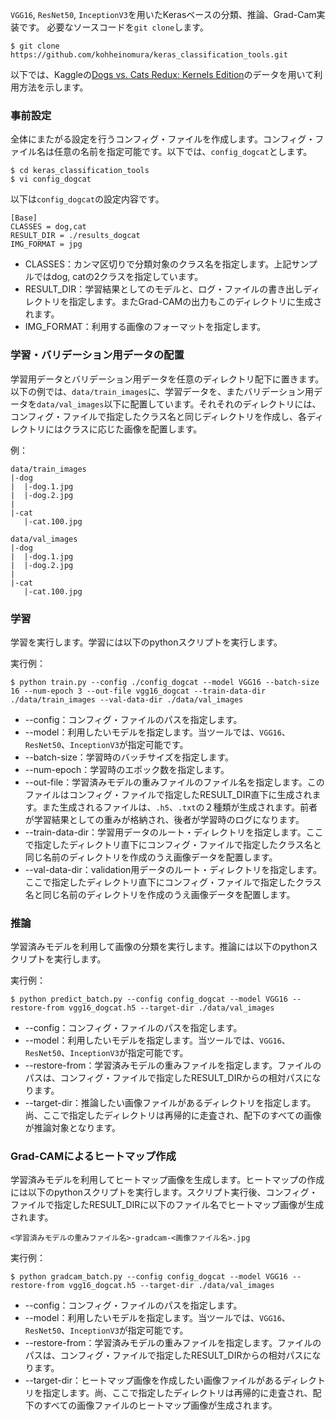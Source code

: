  `VGG16`, `ResNet50`, `InceptionV3`を用いたKerasベースの分類、推論、Grad-Cam実装です。
必要なソースコードを`git clone`します。

```
$ git clone https://github.com/kohheinomura/keras_classification_tools.git
```

以下では、Kaggleの[Dogs vs. Cats Redux: Kernels Edition](https://www.kaggle.com/c/dogs-vs-cats-redux-kernels-edition)のデータを用いて利用方法を示します。

### 事前設定

全体にまたがる設定を行うコンフィグ・ファイルを作成します。コンフィグ・ファイル名は任意の名前を指定可能です。以下では、`config_dogcat`とします。

```
$ cd keras_classification_tools
$ vi config_dogcat
```

以下は`config_dogcat`の設定内容です。

```
[Base]
CLASSES = dog,cat
RESULT_DIR = ./results_dogcat
IMG_FORMAT = jpg
```

- CLASSES：カンマ区切りで分類対象のクラス名を指定します。上記サンプルではdog, catの2クラスを指定しています。
- RESULT_DIR：学習結果としてのモデルと、ログ・ファイルの書き出しディレクトリを指定します。またGrad-CAMの出力もこのディレクトリに生成されます。
- IMG_FORMAT：利用する画像のフォーマットを指定します。

### 学習・バリデーション用データの配置

学習用データとバリデーション用データを任意のディレクトリ配下に置きます。以下の例では、`data/train_images`に、学習データを、またバリデーション用データを`data/val_images`以下に配置しています。それそれのディレクトリには、コンフィグ・ファイルで指定したクラス名と同じディレクトリを作成し、各ディレクトリにはクラスに応じた画像を配置します。

例：

```
data/train_images
|-dog
|  |-dog.1.jpg
|  |-dog.2.jpg
|
|-cat
   |-cat.100.jpg

data/val_images
|-dog
|  |-dog.1.jpg
|  |-dog.2.jpg
|
|-cat
   |-cat.100.jpg
```

### 学習

学習を実行します。学習には以下のpythonスクリプトを実行します。

実行例：

```
$ python train.py --config ./config_dogcat --model VGG16 --batch-size 16 --num-epoch 3 --out-file vgg16_dogcat --train-data-dir ./data/train_images --val-data-dir ./data/val_images
```

- --config：コンフィグ・ファイルのパスを指定します。
- --model：利用したいモデルを指定します。当ツールでは、`VGG16`、`ResNet50`、`InceptionV3`が指定可能です。
- --batch-size：学習時のバッチサイズを指定します。
- --num-epoch：学習時のエポック数を指定します。
- --out-file：学習済みモデルの重みファイルのファイル名を指定します。このファイルはコンフィグ・ファイルで指定したRESULT_DIR直下に生成されます。また生成されるファイルは、`.h5`、`.txt`の２種類が生成されます。前者が学習結果としての重みが格納され、後者が学習時のログになります。
- --train-data-dir：学習用データのルート・ディレクトリを指定します。ここで指定したディレクトリ直下にコンフィグ・ファイルで指定したクラス名と同じ名前のディレクトリを作成のうえ画像データを配置します。
- --val-data-dir：validation用データのルート・ディレクトリを指定します。ここで指定したディレクトリ直下にコンフィグ・ファイルで指定したクラス名と同じ名前のディレクトリを作成のうえ画像データを配置します。



### 推論

学習済みモデルを利用して画像の分類を実行します。推論には以下のpythonスクリプトを実行します。

実行例：

```
$ python predict_batch.py --config config_dogcat --model VGG16 --restore-from vgg16_dogcat.h5 --target-dir ./data/val_images
```

- --config：コンフィグ・ファイルのパスを指定します。
- --model：利用したいモデルを指定します。当ツールでは、`VGG16`、`ResNet50`、`InceptionV3`が指定可能です。
- --restore-from：学習済みモデルの重みファイルを指定します。ファイルのパスは、コンフィグ・ファイルで指定したRESULT_DIRからの相対パスになります。
- --target-dir：推論したい画像ファイルがあるディレクトリを指定します。尚、ここで指定したディレクトリは再帰的に走査され、配下のすべての画像が推論対象となります。


### Grad-CAMによるヒートマップ作成

学習済みモデルを利用してヒートマップ画像を生成します。ヒートマップの作成には以下のpythonスクリプトを実行します。スクリプト実行後、コンフィグ・ファイルで指定したRESULT_DIRに以下のファイル名でヒートマップ画像が生成されます。

```
<学習済みモデルの重みファイル名>-gradcam-<画像ファイル名>.jpg
```

実行例：

```
$ python gradcam_batch.py --config config_dogcat --model VGG16 --restore-from vgg16_dogcat.h5 --target-dir ./data/val_images
```

- --config：コンフィグ・ファイルのパスを指定します。
- --model：利用したいモデルを指定します。当ツールでは、`VGG16`、`ResNet50`、`InceptionV3`が指定可能です。
- --restore-from：学習済みモデルの重みファイルを指定します。ファイルのパスは、コンフィグ・ファイルで指定したRESULT_DIRからの相対パスになります。
- --target-dir：ヒートマップ画像を作成したい画像ファイルがあるディレクトリを指定します。尚、ここで指定したディレクトリは再帰的に走査され、配下のすべての画像ファイルのヒートマップ画像が生成されます。

